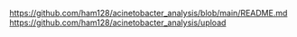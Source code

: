 https://github.com/ham128/acinetobacter_analysis/blob/main/README.md
https://github.com/ham128/acinetobacter_analysis/upload
